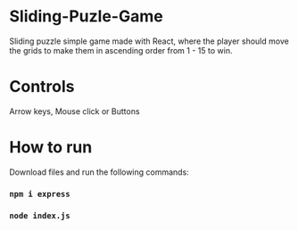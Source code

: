 # Sliding-Puzle-Game
Sliding puzzle simple game made with React, where the player should move the grids to make them in ascending order from 1 - 15 to win.

# Controls
Arrow keys,
Mouse click
or Buttons
<!-- 
# Functionalities
Number of moves counter 
and reset game button -->

# How to run 
Download files and run the following commands:
### `npm i express`
### `node index.js`

<!-- # Screenshots
![ScreenShot](https://raw.github.com/Pegassos/Sliding-Puzle-Game/main/Screenshots/game-start.jpg)
![ScreenShot](https://raw.github.com/Pegassos/Sliding-Puzle-Game/main/Screenshots/game-victory.jpg)
![ScreenShot](https://raw.github.com/Pegassos/Sliding-Puzle-Game/main/Screenshots/victory.jpg) -->
